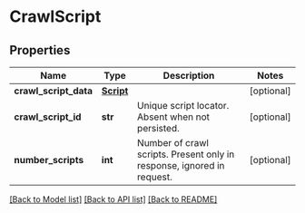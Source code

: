# CrawlScript

## Properties
Name | Type | Description | Notes
------------ | ------------- | ------------- | -------------
**crawl_script_data** | [**Script**](Script.md) |  | [optional] 
**crawl_script_id** | **str** | Unique script locator. Absent when not persisted. | [optional] 
**number_scripts** | **int** | Number of crawl scripts. Present only in response, ignored in request. | [optional] 

[[Back to Model list]](../README.md#documentation-for-models) [[Back to API list]](../README.md#documentation-for-api-endpoints) [[Back to README]](../README.md)


